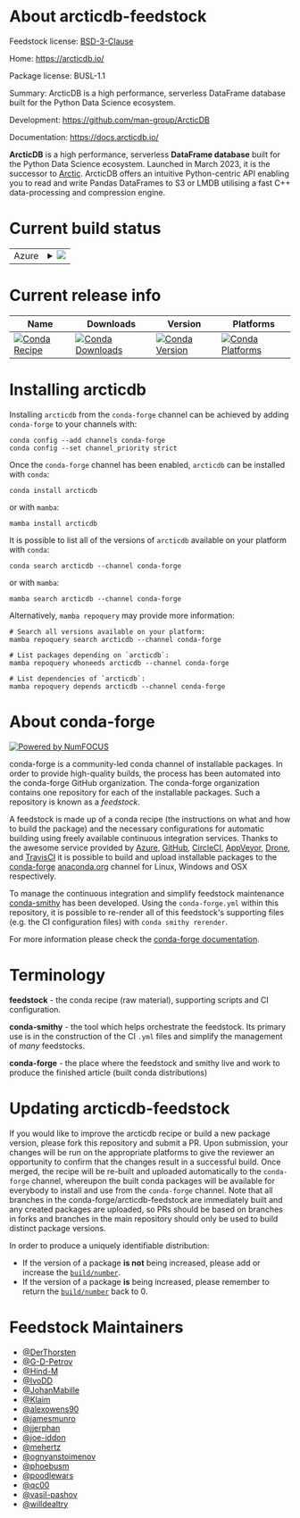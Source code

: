 About arcticdb-feedstock
========================

Feedstock license: [BSD-3-Clause](https://github.com/conda-forge/arcticdb-feedstock/blob/main/LICENSE.txt)

Home: https://arcticdb.io/

Package license: BUSL-1.1

Summary: ArcticDB is a high performance, serverless DataFrame database built for the Python Data Science ecosystem.

Development: https://github.com/man-group/ArcticDB

Documentation: https://docs.arcticdb.io/

**ArcticDB** is a high performance, serverless **DataFrame database** built for
the Python Data Science ecosystem. Launched in March 2023, it is the successor
to [Arctic](https://github.com/man-group/arctic).
ArcticDB offers an intuitive Python-centric API enabling you to read and write
Pandas DataFrames to S3 or LMDB utilising a fast C++ data-processing and
compression engine.

Current build status
====================


<table>
    
  <tr>
    <td>Azure</td>
    <td>
      <details>
        <summary>
          <a href="https://dev.azure.com/conda-forge/feedstock-builds/_build/latest?definitionId=19491&branchName=main">
            <img src="https://dev.azure.com/conda-forge/feedstock-builds/_apis/build/status/arcticdb-feedstock?branchName=main">
          </a>
        </summary>
        <table>
          <thead><tr><th>Variant</th><th>Status</th></tr></thead>
          <tbody><tr>
              <td>linux_64_libevent2.1.10numpy2.0python3.10.____cpython</td>
              <td>
                <a href="https://dev.azure.com/conda-forge/feedstock-builds/_build/latest?definitionId=19491&branchName=main">
                  <img src="https://dev.azure.com/conda-forge/feedstock-builds/_apis/build/status/arcticdb-feedstock?branchName=main&jobName=linux&configuration=linux%20linux_64_libevent2.1.10numpy2.0python3.10.____cpython" alt="variant">
                </a>
              </td>
            </tr><tr>
              <td>linux_64_libevent2.1.10numpy2.0python3.11.____cpython</td>
              <td>
                <a href="https://dev.azure.com/conda-forge/feedstock-builds/_build/latest?definitionId=19491&branchName=main">
                  <img src="https://dev.azure.com/conda-forge/feedstock-builds/_apis/build/status/arcticdb-feedstock?branchName=main&jobName=linux&configuration=linux%20linux_64_libevent2.1.10numpy2.0python3.11.____cpython" alt="variant">
                </a>
              </td>
            </tr><tr>
              <td>linux_64_libevent2.1.10numpy2.0python3.12.____cpython</td>
              <td>
                <a href="https://dev.azure.com/conda-forge/feedstock-builds/_build/latest?definitionId=19491&branchName=main">
                  <img src="https://dev.azure.com/conda-forge/feedstock-builds/_apis/build/status/arcticdb-feedstock?branchName=main&jobName=linux&configuration=linux%20linux_64_libevent2.1.10numpy2.0python3.12.____cpython" alt="variant">
                </a>
              </td>
            </tr><tr>
              <td>linux_64_libevent2.1.10numpy2.0python3.9.____cpython</td>
              <td>
                <a href="https://dev.azure.com/conda-forge/feedstock-builds/_build/latest?definitionId=19491&branchName=main">
                  <img src="https://dev.azure.com/conda-forge/feedstock-builds/_apis/build/status/arcticdb-feedstock?branchName=main&jobName=linux&configuration=linux%20linux_64_libevent2.1.10numpy2.0python3.9.____cpython" alt="variant">
                </a>
              </td>
            </tr><tr>
              <td>linux_64_libevent2.1.10numpy2python3.13.____cp313</td>
              <td>
                <a href="https://dev.azure.com/conda-forge/feedstock-builds/_build/latest?definitionId=19491&branchName=main">
                  <img src="https://dev.azure.com/conda-forge/feedstock-builds/_apis/build/status/arcticdb-feedstock?branchName=main&jobName=linux&configuration=linux%20linux_64_libevent2.1.10numpy2python3.13.____cp313" alt="variant">
                </a>
              </td>
            </tr><tr>
              <td>linux_64_libevent2.1.12numpy2.0python3.10.____cpython</td>
              <td>
                <a href="https://dev.azure.com/conda-forge/feedstock-builds/_build/latest?definitionId=19491&branchName=main">
                  <img src="https://dev.azure.com/conda-forge/feedstock-builds/_apis/build/status/arcticdb-feedstock?branchName=main&jobName=linux&configuration=linux%20linux_64_libevent2.1.12numpy2.0python3.10.____cpython" alt="variant">
                </a>
              </td>
            </tr><tr>
              <td>linux_64_libevent2.1.12numpy2.0python3.11.____cpython</td>
              <td>
                <a href="https://dev.azure.com/conda-forge/feedstock-builds/_build/latest?definitionId=19491&branchName=main">
                  <img src="https://dev.azure.com/conda-forge/feedstock-builds/_apis/build/status/arcticdb-feedstock?branchName=main&jobName=linux&configuration=linux%20linux_64_libevent2.1.12numpy2.0python3.11.____cpython" alt="variant">
                </a>
              </td>
            </tr><tr>
              <td>linux_64_libevent2.1.12numpy2.0python3.12.____cpython</td>
              <td>
                <a href="https://dev.azure.com/conda-forge/feedstock-builds/_build/latest?definitionId=19491&branchName=main">
                  <img src="https://dev.azure.com/conda-forge/feedstock-builds/_apis/build/status/arcticdb-feedstock?branchName=main&jobName=linux&configuration=linux%20linux_64_libevent2.1.12numpy2.0python3.12.____cpython" alt="variant">
                </a>
              </td>
            </tr><tr>
              <td>linux_64_libevent2.1.12numpy2.0python3.9.____cpython</td>
              <td>
                <a href="https://dev.azure.com/conda-forge/feedstock-builds/_build/latest?definitionId=19491&branchName=main">
                  <img src="https://dev.azure.com/conda-forge/feedstock-builds/_apis/build/status/arcticdb-feedstock?branchName=main&jobName=linux&configuration=linux%20linux_64_libevent2.1.12numpy2.0python3.9.____cpython" alt="variant">
                </a>
              </td>
            </tr><tr>
              <td>linux_64_libevent2.1.12numpy2python3.13.____cp313</td>
              <td>
                <a href="https://dev.azure.com/conda-forge/feedstock-builds/_build/latest?definitionId=19491&branchName=main">
                  <img src="https://dev.azure.com/conda-forge/feedstock-builds/_apis/build/status/arcticdb-feedstock?branchName=main&jobName=linux&configuration=linux%20linux_64_libevent2.1.12numpy2python3.13.____cp313" alt="variant">
                </a>
              </td>
            </tr><tr>
              <td>osx_64_libevent2.1.10numpy2.0python3.10.____cpython</td>
              <td>
                <a href="https://dev.azure.com/conda-forge/feedstock-builds/_build/latest?definitionId=19491&branchName=main">
                  <img src="https://dev.azure.com/conda-forge/feedstock-builds/_apis/build/status/arcticdb-feedstock?branchName=main&jobName=osx&configuration=osx%20osx_64_libevent2.1.10numpy2.0python3.10.____cpython" alt="variant">
                </a>
              </td>
            </tr><tr>
              <td>osx_64_libevent2.1.10numpy2.0python3.11.____cpython</td>
              <td>
                <a href="https://dev.azure.com/conda-forge/feedstock-builds/_build/latest?definitionId=19491&branchName=main">
                  <img src="https://dev.azure.com/conda-forge/feedstock-builds/_apis/build/status/arcticdb-feedstock?branchName=main&jobName=osx&configuration=osx%20osx_64_libevent2.1.10numpy2.0python3.11.____cpython" alt="variant">
                </a>
              </td>
            </tr><tr>
              <td>osx_64_libevent2.1.10numpy2.0python3.12.____cpython</td>
              <td>
                <a href="https://dev.azure.com/conda-forge/feedstock-builds/_build/latest?definitionId=19491&branchName=main">
                  <img src="https://dev.azure.com/conda-forge/feedstock-builds/_apis/build/status/arcticdb-feedstock?branchName=main&jobName=osx&configuration=osx%20osx_64_libevent2.1.10numpy2.0python3.12.____cpython" alt="variant">
                </a>
              </td>
            </tr><tr>
              <td>osx_64_libevent2.1.10numpy2.0python3.9.____cpython</td>
              <td>
                <a href="https://dev.azure.com/conda-forge/feedstock-builds/_build/latest?definitionId=19491&branchName=main">
                  <img src="https://dev.azure.com/conda-forge/feedstock-builds/_apis/build/status/arcticdb-feedstock?branchName=main&jobName=osx&configuration=osx%20osx_64_libevent2.1.10numpy2.0python3.9.____cpython" alt="variant">
                </a>
              </td>
            </tr><tr>
              <td>osx_64_libevent2.1.10numpy2python3.13.____cp313</td>
              <td>
                <a href="https://dev.azure.com/conda-forge/feedstock-builds/_build/latest?definitionId=19491&branchName=main">
                  <img src="https://dev.azure.com/conda-forge/feedstock-builds/_apis/build/status/arcticdb-feedstock?branchName=main&jobName=osx&configuration=osx%20osx_64_libevent2.1.10numpy2python3.13.____cp313" alt="variant">
                </a>
              </td>
            </tr><tr>
              <td>osx_64_libevent2.1.12numpy2.0python3.10.____cpython</td>
              <td>
                <a href="https://dev.azure.com/conda-forge/feedstock-builds/_build/latest?definitionId=19491&branchName=main">
                  <img src="https://dev.azure.com/conda-forge/feedstock-builds/_apis/build/status/arcticdb-feedstock?branchName=main&jobName=osx&configuration=osx%20osx_64_libevent2.1.12numpy2.0python3.10.____cpython" alt="variant">
                </a>
              </td>
            </tr><tr>
              <td>osx_64_libevent2.1.12numpy2.0python3.11.____cpython</td>
              <td>
                <a href="https://dev.azure.com/conda-forge/feedstock-builds/_build/latest?definitionId=19491&branchName=main">
                  <img src="https://dev.azure.com/conda-forge/feedstock-builds/_apis/build/status/arcticdb-feedstock?branchName=main&jobName=osx&configuration=osx%20osx_64_libevent2.1.12numpy2.0python3.11.____cpython" alt="variant">
                </a>
              </td>
            </tr><tr>
              <td>osx_64_libevent2.1.12numpy2.0python3.12.____cpython</td>
              <td>
                <a href="https://dev.azure.com/conda-forge/feedstock-builds/_build/latest?definitionId=19491&branchName=main">
                  <img src="https://dev.azure.com/conda-forge/feedstock-builds/_apis/build/status/arcticdb-feedstock?branchName=main&jobName=osx&configuration=osx%20osx_64_libevent2.1.12numpy2.0python3.12.____cpython" alt="variant">
                </a>
              </td>
            </tr><tr>
              <td>osx_64_libevent2.1.12numpy2.0python3.9.____cpython</td>
              <td>
                <a href="https://dev.azure.com/conda-forge/feedstock-builds/_build/latest?definitionId=19491&branchName=main">
                  <img src="https://dev.azure.com/conda-forge/feedstock-builds/_apis/build/status/arcticdb-feedstock?branchName=main&jobName=osx&configuration=osx%20osx_64_libevent2.1.12numpy2.0python3.9.____cpython" alt="variant">
                </a>
              </td>
            </tr><tr>
              <td>osx_64_libevent2.1.12numpy2python3.13.____cp313</td>
              <td>
                <a href="https://dev.azure.com/conda-forge/feedstock-builds/_build/latest?definitionId=19491&branchName=main">
                  <img src="https://dev.azure.com/conda-forge/feedstock-builds/_apis/build/status/arcticdb-feedstock?branchName=main&jobName=osx&configuration=osx%20osx_64_libevent2.1.12numpy2python3.13.____cp313" alt="variant">
                </a>
              </td>
            </tr><tr>
              <td>osx_arm64_libevent2.1.10numpy2.0python3.10.____cpython</td>
              <td>
                <a href="https://dev.azure.com/conda-forge/feedstock-builds/_build/latest?definitionId=19491&branchName=main">
                  <img src="https://dev.azure.com/conda-forge/feedstock-builds/_apis/build/status/arcticdb-feedstock?branchName=main&jobName=osx&configuration=osx%20osx_arm64_libevent2.1.10numpy2.0python3.10.____cpython" alt="variant">
                </a>
              </td>
            </tr><tr>
              <td>osx_arm64_libevent2.1.10numpy2.0python3.11.____cpython</td>
              <td>
                <a href="https://dev.azure.com/conda-forge/feedstock-builds/_build/latest?definitionId=19491&branchName=main">
                  <img src="https://dev.azure.com/conda-forge/feedstock-builds/_apis/build/status/arcticdb-feedstock?branchName=main&jobName=osx&configuration=osx%20osx_arm64_libevent2.1.10numpy2.0python3.11.____cpython" alt="variant">
                </a>
              </td>
            </tr><tr>
              <td>osx_arm64_libevent2.1.10numpy2.0python3.12.____cpython</td>
              <td>
                <a href="https://dev.azure.com/conda-forge/feedstock-builds/_build/latest?definitionId=19491&branchName=main">
                  <img src="https://dev.azure.com/conda-forge/feedstock-builds/_apis/build/status/arcticdb-feedstock?branchName=main&jobName=osx&configuration=osx%20osx_arm64_libevent2.1.10numpy2.0python3.12.____cpython" alt="variant">
                </a>
              </td>
            </tr><tr>
              <td>osx_arm64_libevent2.1.10numpy2.0python3.9.____cpython</td>
              <td>
                <a href="https://dev.azure.com/conda-forge/feedstock-builds/_build/latest?definitionId=19491&branchName=main">
                  <img src="https://dev.azure.com/conda-forge/feedstock-builds/_apis/build/status/arcticdb-feedstock?branchName=main&jobName=osx&configuration=osx%20osx_arm64_libevent2.1.10numpy2.0python3.9.____cpython" alt="variant">
                </a>
              </td>
            </tr><tr>
              <td>osx_arm64_libevent2.1.10numpy2python3.13.____cp313</td>
              <td>
                <a href="https://dev.azure.com/conda-forge/feedstock-builds/_build/latest?definitionId=19491&branchName=main">
                  <img src="https://dev.azure.com/conda-forge/feedstock-builds/_apis/build/status/arcticdb-feedstock?branchName=main&jobName=osx&configuration=osx%20osx_arm64_libevent2.1.10numpy2python3.13.____cp313" alt="variant">
                </a>
              </td>
            </tr><tr>
              <td>osx_arm64_libevent2.1.12numpy2.0python3.10.____cpython</td>
              <td>
                <a href="https://dev.azure.com/conda-forge/feedstock-builds/_build/latest?definitionId=19491&branchName=main">
                  <img src="https://dev.azure.com/conda-forge/feedstock-builds/_apis/build/status/arcticdb-feedstock?branchName=main&jobName=osx&configuration=osx%20osx_arm64_libevent2.1.12numpy2.0python3.10.____cpython" alt="variant">
                </a>
              </td>
            </tr><tr>
              <td>osx_arm64_libevent2.1.12numpy2.0python3.11.____cpython</td>
              <td>
                <a href="https://dev.azure.com/conda-forge/feedstock-builds/_build/latest?definitionId=19491&branchName=main">
                  <img src="https://dev.azure.com/conda-forge/feedstock-builds/_apis/build/status/arcticdb-feedstock?branchName=main&jobName=osx&configuration=osx%20osx_arm64_libevent2.1.12numpy2.0python3.11.____cpython" alt="variant">
                </a>
              </td>
            </tr><tr>
              <td>osx_arm64_libevent2.1.12numpy2.0python3.12.____cpython</td>
              <td>
                <a href="https://dev.azure.com/conda-forge/feedstock-builds/_build/latest?definitionId=19491&branchName=main">
                  <img src="https://dev.azure.com/conda-forge/feedstock-builds/_apis/build/status/arcticdb-feedstock?branchName=main&jobName=osx&configuration=osx%20osx_arm64_libevent2.1.12numpy2.0python3.12.____cpython" alt="variant">
                </a>
              </td>
            </tr><tr>
              <td>osx_arm64_libevent2.1.12numpy2.0python3.9.____cpython</td>
              <td>
                <a href="https://dev.azure.com/conda-forge/feedstock-builds/_build/latest?definitionId=19491&branchName=main">
                  <img src="https://dev.azure.com/conda-forge/feedstock-builds/_apis/build/status/arcticdb-feedstock?branchName=main&jobName=osx&configuration=osx%20osx_arm64_libevent2.1.12numpy2.0python3.9.____cpython" alt="variant">
                </a>
              </td>
            </tr><tr>
              <td>osx_arm64_libevent2.1.12numpy2python3.13.____cp313</td>
              <td>
                <a href="https://dev.azure.com/conda-forge/feedstock-builds/_build/latest?definitionId=19491&branchName=main">
                  <img src="https://dev.azure.com/conda-forge/feedstock-builds/_apis/build/status/arcticdb-feedstock?branchName=main&jobName=osx&configuration=osx%20osx_arm64_libevent2.1.12numpy2python3.13.____cp313" alt="variant">
                </a>
              </td>
            </tr>
          </tbody>
        </table>
      </details>
    </td>
  </tr>
</table>

Current release info
====================

| Name | Downloads | Version | Platforms |
| --- | --- | --- | --- |
| [![Conda Recipe](https://img.shields.io/badge/recipe-arcticdb-green.svg)](https://anaconda.org/conda-forge/arcticdb) | [![Conda Downloads](https://img.shields.io/conda/dn/conda-forge/arcticdb.svg)](https://anaconda.org/conda-forge/arcticdb) | [![Conda Version](https://img.shields.io/conda/vn/conda-forge/arcticdb.svg)](https://anaconda.org/conda-forge/arcticdb) | [![Conda Platforms](https://img.shields.io/conda/pn/conda-forge/arcticdb.svg)](https://anaconda.org/conda-forge/arcticdb) |

Installing arcticdb
===================

Installing `arcticdb` from the `conda-forge` channel can be achieved by adding `conda-forge` to your channels with:

```
conda config --add channels conda-forge
conda config --set channel_priority strict
```

Once the `conda-forge` channel has been enabled, `arcticdb` can be installed with `conda`:

```
conda install arcticdb
```

or with `mamba`:

```
mamba install arcticdb
```

It is possible to list all of the versions of `arcticdb` available on your platform with `conda`:

```
conda search arcticdb --channel conda-forge
```

or with `mamba`:

```
mamba search arcticdb --channel conda-forge
```

Alternatively, `mamba repoquery` may provide more information:

```
# Search all versions available on your platform:
mamba repoquery search arcticdb --channel conda-forge

# List packages depending on `arcticdb`:
mamba repoquery whoneeds arcticdb --channel conda-forge

# List dependencies of `arcticdb`:
mamba repoquery depends arcticdb --channel conda-forge
```


About conda-forge
=================

[![Powered by
NumFOCUS](https://img.shields.io/badge/powered%20by-NumFOCUS-orange.svg?style=flat&colorA=E1523D&colorB=007D8A)](https://numfocus.org)

conda-forge is a community-led conda channel of installable packages.
In order to provide high-quality builds, the process has been automated into the
conda-forge GitHub organization. The conda-forge organization contains one repository
for each of the installable packages. Such a repository is known as a *feedstock*.

A feedstock is made up of a conda recipe (the instructions on what and how to build
the package) and the necessary configurations for automatic building using freely
available continuous integration services. Thanks to the awesome service provided by
[Azure](https://azure.microsoft.com/en-us/services/devops/), [GitHub](https://github.com/),
[CircleCI](https://circleci.com/), [AppVeyor](https://www.appveyor.com/),
[Drone](https://cloud.drone.io/welcome), and [TravisCI](https://travis-ci.com/)
it is possible to build and upload installable packages to the
[conda-forge](https://anaconda.org/conda-forge) [anaconda.org](https://anaconda.org/)
channel for Linux, Windows and OSX respectively.

To manage the continuous integration and simplify feedstock maintenance
[conda-smithy](https://github.com/conda-forge/conda-smithy) has been developed.
Using the ``conda-forge.yml`` within this repository, it is possible to re-render all of
this feedstock's supporting files (e.g. the CI configuration files) with ``conda smithy rerender``.

For more information please check the [conda-forge documentation](https://conda-forge.org/docs/).

Terminology
===========

**feedstock** - the conda recipe (raw material), supporting scripts and CI configuration.

**conda-smithy** - the tool which helps orchestrate the feedstock.
                   Its primary use is in the construction of the CI ``.yml`` files
                   and simplify the management of *many* feedstocks.

**conda-forge** - the place where the feedstock and smithy live and work to
                  produce the finished article (built conda distributions)


Updating arcticdb-feedstock
===========================

If you would like to improve the arcticdb recipe or build a new
package version, please fork this repository and submit a PR. Upon submission,
your changes will be run on the appropriate platforms to give the reviewer an
opportunity to confirm that the changes result in a successful build. Once
merged, the recipe will be re-built and uploaded automatically to the
`conda-forge` channel, whereupon the built conda packages will be available for
everybody to install and use from the `conda-forge` channel.
Note that all branches in the conda-forge/arcticdb-feedstock are
immediately built and any created packages are uploaded, so PRs should be based
on branches in forks and branches in the main repository should only be used to
build distinct package versions.

In order to produce a uniquely identifiable distribution:
 * If the version of a package **is not** being increased, please add or increase
   the [``build/number``](https://docs.conda.io/projects/conda-build/en/latest/resources/define-metadata.html#build-number-and-string).
 * If the version of a package **is** being increased, please remember to return
   the [``build/number``](https://docs.conda.io/projects/conda-build/en/latest/resources/define-metadata.html#build-number-and-string)
   back to 0.

Feedstock Maintainers
=====================

* [@DerThorsten](https://github.com/DerThorsten/)
* [@G-D-Petrov](https://github.com/G-D-Petrov/)
* [@Hind-M](https://github.com/Hind-M/)
* [@IvoDD](https://github.com/IvoDD/)
* [@JohanMabille](https://github.com/JohanMabille/)
* [@Klaim](https://github.com/Klaim/)
* [@alexowens90](https://github.com/alexowens90/)
* [@jamesmunro](https://github.com/jamesmunro/)
* [@jjerphan](https://github.com/jjerphan/)
* [@joe-iddon](https://github.com/joe-iddon/)
* [@mehertz](https://github.com/mehertz/)
* [@ognyanstoimenov](https://github.com/ognyanstoimenov/)
* [@phoebusm](https://github.com/phoebusm/)
* [@poodlewars](https://github.com/poodlewars/)
* [@qc00](https://github.com/qc00/)
* [@vasil-pashov](https://github.com/vasil-pashov/)
* [@willdealtry](https://github.com/willdealtry/)

